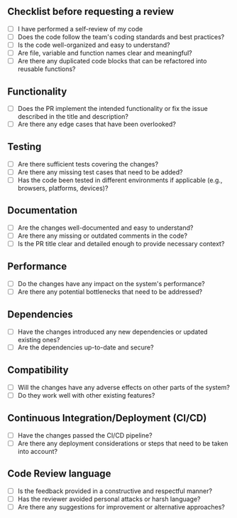 ## Checklist before requesting a review
- [ ] I have performed a self-review of my code
- [ ] Does the code follow the team's coding standards and best practices?
- [ ] Is the code well-organized and easy to understand?
- [ ] Are file, variable and function names clear and meaningful?
- [ ] Are there any duplicated code blocks that can be refactored into reusable functions?

## Functionality
- [ ] Does the PR implement the intended functionality or fix the issue described in the title and description?
- [ ] Are there any edge cases that have been overlooked?

## Testing
- [ ] Are there sufficient tests covering the changes?
- [ ] Are there any missing test cases that need to be added?
- [ ] Has the code been tested in different environments if applicable (e.g., browsers, platforms, devices)?

## Documentation
- [ ] Are the changes well-documented and easy to understand?
- [ ] Are there any missing or outdated comments in the code?
- [ ] Is the PR title clear and detailed enough to provide necessary context?

## Performance
- [ ] Do the changes have any impact on the system's performance?
- [ ] Are there any potential bottlenecks that need to be addressed?

## Dependencies
- [ ] Have the changes introduced any new dependencies or updated existing ones?
- [ ] Are the dependencies up-to-date and secure?

## Compatibility
- [ ] Will the changes have any adverse effects on other parts of the system?
- [ ] Do they work well with other existing features?

## Continuous Integration/Deployment (CI/CD)
- [ ] Have the changes passed the CI/CD pipeline?
- [ ] Are there any deployment considerations or steps that need to be taken into account?

## Code Review language
- [ ] Is the feedback provided in a constructive and respectful manner?
- [ ] Has the reviewer avoided personal attacks or harsh language?
- [ ] Are there any suggestions for improvement or alternative approaches?
